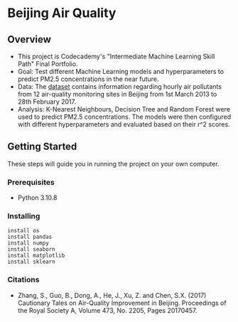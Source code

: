 # Beijing Air Quality

## Overview

* This project is Codecademy's "Intermediate Machine Learning Skill Path" Final Portfolio.
* Goal: Test different Machine Learning models and hyperparameters to predict PM2.5 concentrations in the near future.
* Data: The [dataset](https://archive.ics.uci.edu/ml/datasets/Beijing+Multi-Site+Air-Quality+Data) contains information regarding hourly air pollutants from 12 air-quality monitoring sites in Beijing from 1st March 2013 to 28th February 2017.
* Analysis: K-Nearest Neighbours, Decision Tree and Random Forest were used to predict PM2.5 concentrations. The models were then configured with different hyperparameters and evaluated based on their r^2 scores.

## Getting Started

These steps will guide you in running the project on your own computer.

### Prerequisites

* Python 3.10.8

### Installing

```
install os
install pandas
install numpy
install seaborn
install matplotlib
install sklearn
```

### Citations
* Zhang, S., Guo, B., Dong, A., He, J., Xu, Z. and Chen, S.X. (2017) Cautionary Tales on Air-Quality Improvement in Beijing. Proceedings of the Royal Society A, Volume 473, No. 2205, Pages 20170457.
